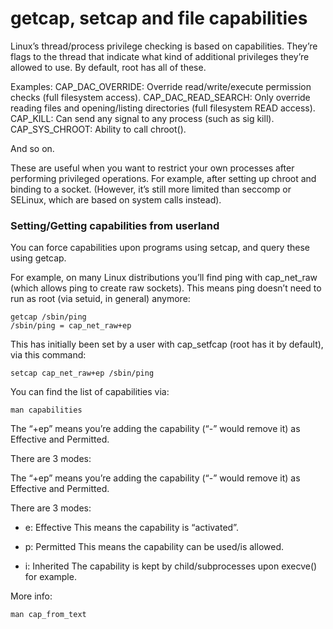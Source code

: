 # getcap, setcap and file capabilities

Linux’s thread/process privilege checking is based on capabilities. They’re flags to the thread that indicate what kind of additional privileges they’re allowed to use. By default, root has all of these.

Examples:
CAP_DAC_OVERRIDE:
 	Override read/write/execute permission checks (full filesystem access).
CAP_DAC_READ_SEARCH:
 	Only override reading files and opening/listing directories (full filesystem READ access).
CAP_KILL:	Can send any signal to any process (such as sig kill).
CAP_SYS_CHROOT:	Ability to call chroot().

And so on.

These are useful when you want to restrict your own processes after performing privileged operations. For example, after setting up chroot and binding to a socket. (However, it’s still more limited than seccomp or SELinux, which are based on system calls instead).

### Setting/Getting capabilities from userland
You can force capabilities upon programs using setcap, and query these using getcap.

For example, on many Linux distributions you’ll find ping with cap_net_raw (which allows ping to create raw sockets). This means ping doesn’t need to run as root (via setuid, in general) anymore:
```
getcap /sbin/ping
/sbin/ping = cap_net_raw+ep
```

This has initially been set by a user with cap_setfcap (root has it by default), via this command:
```
setcap cap_net_raw+ep /sbin/ping
```
You can find the list of capabilities via:
```
man capabilities
```

The “+ep” means you’re adding the capability (“-” would remove it) as Effective and Permitted.

There are 3 modes:

The “+ep” means you’re adding the capability (“-” would remove it) as Effective and Permitted.

There are 3 modes:

* e: Effective
This means the capability is “activated”.

* p: Permitted
This means the capability can be used/is allowed.

* i: Inherited
The capability is kept by child/subprocesses upon execve() for example.

More info:
```
man cap_from_text
```
